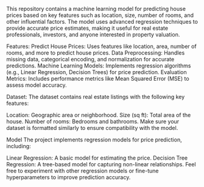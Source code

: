 This repository contains a machine learning model for predicting house prices based on key features such as location, size, number of rooms, and other influential factors. The model uses advanced regression techniques to provide accurate price estimates, making it useful for real estate professionals, investors, and anyone interested in property valuation.

Features:
Predict House Prices: Uses features like location, area, number of rooms, and more to predict house prices.
Data Preprocessing: Handles missing data, categorical encoding, and normalization for accurate predictions.
Machine Learning Models: Implements regression algorithms (e.g., Linear Regression, Decision Trees) for price prediction.
Evaluation Metrics: Includes performance metrics like Mean Squared Error (MSE) to assess model accuracy.

Dataset:
The dataset contains real estate listings with the following key features:

Location: Geographic area or neighborhood.
Size (sq ft): Total area of the house.
Number of rooms: Bedrooms and bathrooms.
Make sure your dataset is formatted similarly to ensure compatibility with the model.

Model
The project implements regression models for price prediction, including:

Linear Regression: A basic model for estimating the price.
Decision Tree Regression: A tree-based model for capturing non-linear relationships.
Feel free to experiment with other regression models or fine-tune hyperparameters to improve prediction accuracy.
